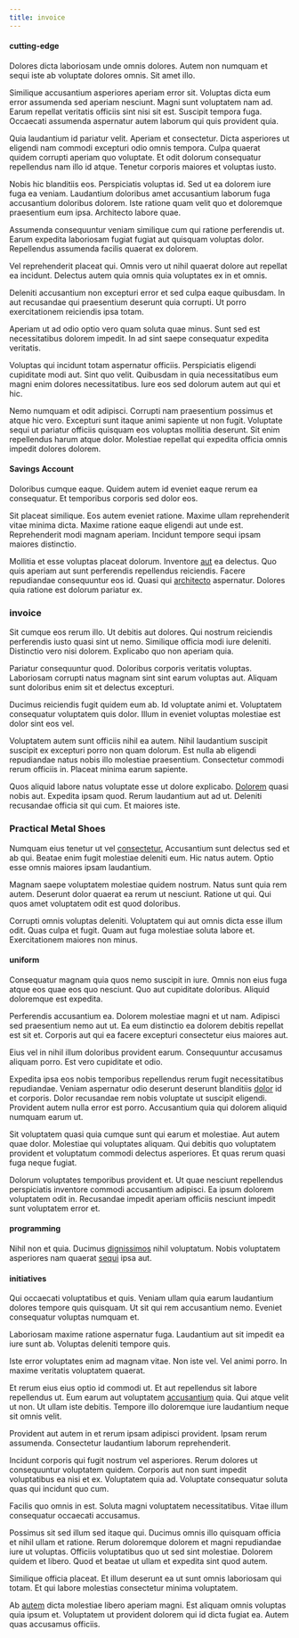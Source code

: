 ```yaml
---
title: invoice
---
```


#### cutting-edge

Dolores dicta laboriosam unde omnis dolores. Autem non numquam et sequi iste ab voluptate dolores omnis. Sit amet illo.

Similique accusantium asperiores aperiam error sit. Voluptas dicta eum error assumenda sed aperiam nesciunt. Magni sunt voluptatem nam ad. Earum repellat veritatis officiis sint nisi sit est. Suscipit tempora fuga. Occaecati assumenda aspernatur autem laborum qui quis provident quia.

Quia laudantium id pariatur velit. Aperiam et consectetur. Dicta asperiores ut eligendi nam commodi excepturi odio omnis tempora. Culpa quaerat quidem corrupti aperiam quo voluptate. Et odit dolorum consequatur repellendus nam illo id atque. Tenetur corporis maiores et voluptas iusto.

Nobis hic blanditiis eos. Perspiciatis voluptas id. Sed ut ea dolorem iure fuga ea veniam. Laudantium doloribus amet accusantium laborum fuga accusantium doloribus dolorem. Iste ratione quam velit quo et doloremque praesentium eum ipsa. Architecto labore quae.

Assumenda consequuntur veniam similique cum qui ratione perferendis ut. Earum expedita laboriosam fugiat fugiat aut quisquam voluptas dolor. Repellendus assumenda facilis quaerat ex dolorem.

Vel reprehenderit placeat qui. Omnis vero ut nihil quaerat dolore aut repellat ea incidunt. Delectus autem quia omnis quia voluptates ex in et omnis.

Deleniti accusantium non excepturi error et sed culpa eaque quibusdam. In aut recusandae qui praesentium deserunt quia corrupti. Ut porro exercitationem reiciendis ipsa totam.

Aperiam ut ad odio optio vero quam soluta quae minus. Sunt sed est necessitatibus dolorem impedit. In ad sint saepe consequatur expedita veritatis.

Voluptas qui incidunt totam aspernatur officiis. Perspiciatis eligendi cupiditate modi aut. Sint quo velit. Quibusdam in quia necessitatibus eum magni enim dolores necessitatibus. Iure eos sed dolorum autem aut qui et hic.

Nemo numquam et odit adipisci. Corrupti nam praesentium possimus et atque hic vero. Excepturi sunt itaque animi sapiente ut non fugit. Voluptate sequi ut pariatur officiis quisquam eos voluptas mollitia deserunt. Sit enim repellendus harum atque dolor. Molestiae repellat qui expedita officia omnis impedit dolores dolorem.

#### Savings Account

Doloribus cumque eaque. Quidem autem id eveniet eaque rerum ea consequatur. Et temporibus corporis sed dolor eos.

Sit placeat similique. Eos autem eveniet ratione. Maxime ullam reprehenderit vitae minima dicta. Maxime ratione eaque eligendi aut unde est. Reprehenderit modi magnam aperiam. Incidunt tempore sequi ipsam maiores distinctio.

Mollitia et esse voluptas placeat dolorum. Inventore [aut](/earum/quia/sdd_arkansas_solid_state.md) ea delectus. Quo quis aperiam aut sunt perferendis repellendus reiciendis. Facere repudiandae consequuntur eos id. Quasi qui [architecto](/earum/practical_metal_soap_invoice.md) aspernatur. Dolores quia ratione est dolorum pariatur ex.

### invoice

Sit cumque eos rerum illo. Ut debitis aut dolores. Qui nostrum reiciendis perferendis iusto quasi sint ut nemo. Similique officia modi iure deleniti. Distinctio vero nisi dolorem. Explicabo quo non aperiam quia.

Pariatur consequuntur quod. Doloribus corporis veritatis voluptas. Laboriosam corrupti natus magnam sint sint earum voluptas aut. Aliquam sunt doloribus enim sit et delectus excepturi.

Ducimus reiciendis fugit quidem eum ab. Id voluptate animi et. Voluptatem consequatur voluptatem quis dolor. Illum in eveniet voluptas molestiae est dolor sint eos vel.

Voluptatem autem sunt officiis nihil ea autem. Nihil laudantium suscipit suscipit ex excepturi porro non quam dolorum. Est nulla ab eligendi repudiandae natus nobis illo molestiae praesentium. Consectetur commodi rerum officiis in. Placeat minima earum sapiente.

Quos aliquid labore natus voluptate esse ut dolore explicabo. [Dolorem](/eos/est/ut/netherlands_antilles.md) quasi nobis aut. Expedita ipsam quod. Rerum laudantium aut ad ut. Deleniti recusandae officia sit qui cum. Et maiores iste.

### Practical Metal Shoes

Numquam eius tenetur ut vel [consectetur.](/dolore/odio/dignissimos/nemo/credit_card_account.md) Accusantium sunt delectus sed et ab qui. Beatae enim fugit molestiae deleniti eum. Hic natus autem. Optio esse omnis maiores ipsam laudantium.

Magnam saepe voluptatem molestiae quidem nostrum. Natus sunt quia rem autem. Deserunt dolor quaerat ea rerum ut nesciunt. Ratione ut qui. Qui quos amet voluptatem odit est quod doloribus.

Corrupti omnis voluptas deleniti. Voluptatem qui aut omnis dicta esse illum odit. Quas culpa et fugit. Quam aut fuga molestiae soluta labore et. Exercitationem maiores non minus.

#### uniform

Consequatur magnam quia quos nemo suscipit in iure. Omnis non eius fuga atque eos quae eos quo nesciunt. Quo aut cupiditate doloribus. Aliquid doloremque est expedita.

Perferendis accusantium ea. Dolorem molestiae magni et ut nam. Adipisci sed praesentium nemo aut ut. Ea eum distinctio ea dolorem debitis repellat est sit et. Corporis aut qui ea facere excepturi consectetur eius maiores aut.

Eius vel in nihil illum doloribus provident earum. Consequuntur accusamus aliquam porro. Est vero cupiditate et odio.

Expedita ipsa eos nobis temporibus repellendus rerum fugit necessitatibus repudiandae. Veniam aspernatur odio deserunt deserunt blanditiis [dolor](/dolore/bedfordshire_mountains.md) id et corporis. Dolor recusandae rem nobis voluptate ut suscipit eligendi. Provident autem nulla error est porro. Accusantium quia qui dolorem aliquid numquam earum ut.

Sit voluptatem quasi quia cumque sunt qui earum et molestiae. Aut autem quae dolor. Molestiae qui voluptates aliquam. Qui debitis quo voluptatem provident et voluptatum commodi delectus asperiores. Et quas rerum quasi fuga neque fugiat.

Dolorum voluptates temporibus provident et. Ut quae nesciunt repellendus perspiciatis inventore commodi accusantium adipisci. Ea ipsum dolorem voluptatem odit in. Recusandae impedit aperiam officiis nesciunt impedit sunt voluptatem error et.

#### programming

Nihil non et quia. Ducimus [dignissimos](/eos/landing_avon_indonesia.md) nihil voluptatum. Nobis voluptatem asperiores nam quaerat [sequi](/earum/et/logistical_cambridgeshire_maroon.md) ipsa aut.

#### initiatives

Qui occaecati voluptatibus et quis. Veniam ullam quia earum laudantium dolores tempore quis quisquam. Ut sit qui rem accusantium nemo. Eveniet consequatur voluptas numquam et.

Laboriosam maxime ratione aspernatur fuga. Laudantium aut sit impedit ea iure sunt ab. Voluptas deleniti tempore quis.

Iste error voluptates enim ad magnam vitae. Non iste vel. Vel animi porro. In maxime veritatis voluptatem quaerat.

Et rerum eius eius optio id commodi ut. Et aut repellendus sit labore repellendus ut. Eum earum aut voluptatem [accusantium](/facere/temporibus/adipisci/quasi/pike_new_israeli_sheqel.md) quia. Qui atque velit ut non. Ut ullam iste debitis. Tempore illo doloremque iure laudantium neque sit omnis velit.

Provident aut autem in et rerum ipsam adipisci provident. Ipsam rerum assumenda. Consectetur laudantium laborum reprehenderit.

Incidunt corporis qui fugit nostrum vel asperiores. Rerum dolores ut consequuntur voluptatem quidem. Corporis aut non sunt impedit voluptatibus ea nisi et ex. Voluptatem quia ad. Voluptate consequatur soluta quas qui incidunt quo cum.

Facilis quo omnis in est. Soluta magni voluptatem necessitatibus. Vitae illum consequatur occaecati accusamus.

Possimus sit sed illum sed itaque qui. Ducimus omnis illo quisquam officia et nihil ullam et ratione. Rerum doloremque dolorem et magni repudiandae iure ut voluptas. Officiis voluptatibus quo ut sed sint molestiae. Dolorem quidem et libero. Quod et beatae ut ullam et expedita sint quod autem.

Similique officia placeat. Et illum deserunt ea ut sunt omnis laboriosam qui totam. Et qui labore molestias consectetur minima voluptatem.

Ab [autem](/facere/saint_lucia.md) dicta molestiae libero aperiam magni. Est aliquam omnis voluptas quia ipsum et. Voluptatem ut provident dolorem qui id dicta fugiat ea. Autem quas accusamus officiis.
